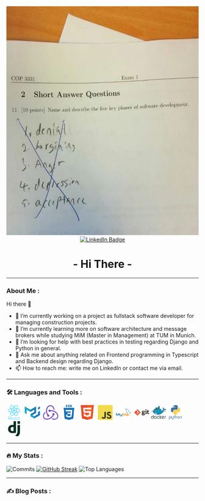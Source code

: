 <div id="header" align="center">
    <img src="https://github.com/josefluge/josefluge/blob/main/five_phases.png" width="600" height="600"/>
    <div id="badges">
        <a href="https://www.linkedin.com/in/josef-maximilian-luge">
            <img src="https://img.shields.io/badge/LinkedIn-blue?style=for-the-badge&logo=linkedin&logoColor=white"
                alt="LinkedIn Badge" />
        </a>
 
</div>
<h1>
    - Hi There -
</h1>
</div>

---

### About Me :

Hi there 👋

- 🔭 I’m currently working on a project as fullstack software developer for managing construction projects.
- 🌱 I’m currently learning more on software architecture and message brokers while studying MiM (Master in Management) at TUM in Munich.
- 🤔 I’m looking for help with best practices in testing regarding Django and Python in general.
- 💬 Ask me about anything related on Frontend programming in Typescript and Backend design regarding Django.
- 📫 How to reach me: write me on LinkedIn or contact me via email.

---


### :hammer_and_wrench: Languages and Tools :
<div>
  <img src="https://github.com/devicons/devicon/blob/master/icons/react/react-original-wordmark.svg" title="React" alt="React" width="40" height="40"/>&nbsp;
  <img src="https://github.com/devicons/devicon/blob/master/icons/materialui/materialui-original.svg" title="Material UI" alt="Material UI" width="40" height="40"/>&nbsp;
  <img src="https://github.com/devicons/devicon/blob/master/icons/redux/redux-original.svg" title="Redux" alt="Redux " width="40" height="40"/>&nbsp;
  <img src="https://github.com/devicons/devicon/blob/master/icons/css3/css3-plain-wordmark.svg"  title="CSS3" alt="CSS" width="40" height="40"/>&nbsp;
  <img src="https://github.com/devicons/devicon/blob/master/icons/html5/html5-original.svg" title="HTML5" alt="HTML" width="40" height="40"/>&nbsp;
  <img src="https://github.com/devicons/devicon/blob/master/icons/javascript/javascript-original.svg" title="JavaScript" alt="JavaScript" width="40" height="40"/>&nbsp;
  <img src="https://github.com/devicons/devicon/blob/master/icons/mysql/mysql-original-wordmark.svg" title="MySQL"  alt="MySQL" width="40" height="40"/>&nbsp;
  <img src="https://github.com/devicons/devicon/blob/master/icons/git/git-original-wordmark.svg" title="Git" **alt="Git" width="40" height="40"/>
  <img src="https://github.com/devicons/devicon/blob/master/icons/docker/docker-original-wordmark.svg" title="Docker" **alt="Docker" width="40" height="40"/>
  <img src="https://github.com/devicons/devicon/blob/master/icons/python/python-original-wordmark.svg" title="Python" **alt="Python" width="40" height="40"/>
  <img src="https://github.com/devicons/devicon/blob/master/icons/django/django-plain.svg" title="Django" **alt="Django" width="40" height="40"/>
</div>

---

### :fire: My Stats :
![Commits](https://github-readme-stats.vercel.app/api?username=josefluge&count_private=true&show_icons=true&theme=gotham&hide_border=true)
[![GitHub Streak](https://github-readme-streak-stats.herokuapp.com?user=josefluge&theme=gotham&hide_border=true&date_format=j%20M%5B%20Y%5D&ring=DD952F&fire=DD9012)](https://git.io/streak-stats)
![Top Languages](https://github-readme-stats.vercel.app/api/top-langs/?username=josefluge&theme=gotham&hide_border=true)
<!--(https://github.com/<username>/<repository_name>) -->

---

### :writing_hand: Blog Posts :
<!-- BLOG-POST-LIST:START -->
<!-- BLOG-POST-LIST:END -->

